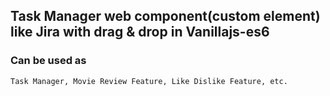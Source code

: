 ## Task Manager web component(custom element) like Jira with drag & drop in Vanillajs-es6

### Can be used as

    Task Manager, Movie Review Feature, Like Dislike Feature, etc.
